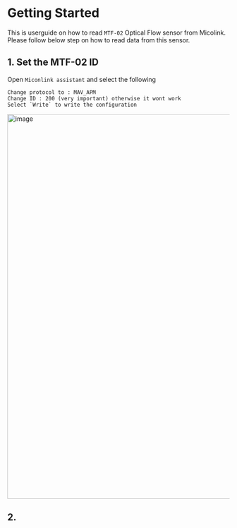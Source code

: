 # Getting Started

This is userguide on how to read `MTF-02` Optical Flow sensor from Micolink. Please follow below step on how to read data from this sensor.

## 1. Set the MTF-02 ID

Open `Miconlink assistant` and select the following
```
Change protocol to : MAV_APM
Change ID : 200 (very important) otherwise it wont work
Select `Write` to write the configuration
```

<img width="1464" height="871" alt="image" src="https://github.com/user-attachments/assets/86d92276-f18c-41eb-a130-4a136a723beb" />

## 2. 
